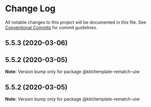 # Change Log

All notable changes to this project will be documented in this file.
See [Conventional Commits](https://conventionalcommits.org) for commit guidelines.

## 5.5.3 (2020-03-06)



## 5.5.2 (2020-03-05)

**Note:** Version bump only for package @kkt/template-rematch-uiw





## 5.5.2 (2020-03-05)

**Note:** Version bump only for package @kkt/template-rematch-uiw
